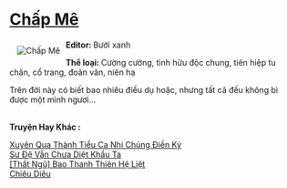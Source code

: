 <a href="https://utruyen.com/chap-me/19822/" title="Chấp Mê"><h1>Chấp Mê</h1></a><div style="display:table"><img align="right" style="float: left; padding: 10px;" src="https://utruyen.com/images/story/200x260/chap-me.jpg" alt="Chấp Mê"><b>Editor: </b>Bưởi xanh<p></p><b>Thể loại: </b>Cường cường, tình hữu độc chung, tiên hiệp tu chân, cổ trang, đoản văn, niên hạ<p></p>Trên đời này có biết bao nhiêu điều dụ hoặc, nhưng tất cả đều không bì được một mình ngươi...</div><p><br><b>Truyện Hay Khác :</b></p><a href="https://utruyen.com/xuyen-qua-thanh-tieu-ca-nhi-chung-dien-ky/19715/" alt="Xuyên Qua Thành Tiểu Ca Nhi Chủng Điền Ký">Xuyên Qua Thành Tiểu Ca Nhi Chủng Điền Ký</a><br/><a href="https://github.com/quanluxury/dammy/tree/master/truyenhay/22460/" alt="Sư Đệ Vẫn Chưa Diệt Khẩu Ta">Sư Đệ Vẫn Chưa Diệt Khẩu Ta</a><br/><a href="https://github.com/quanluxury/ngontinh_sac/tree/master/truyenhay/14543/" alt="[Thất Ngũ] Bao Thanh Thiên Hệ Liệt">[Thất Ngũ] Bao Thanh Thiên Hệ Liệt</a><br/><a href="https://github.com/quanluxury/truyenhot/tree/master/truyenhay/9798/" alt="Chiêu Diêu">Chiêu Diêu</a><br/>
